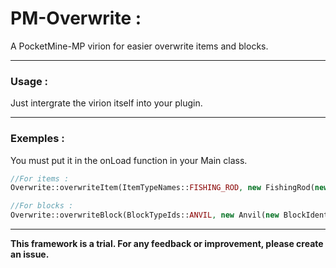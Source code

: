 # PM-Overwrite :
A PocketMine-MP virion for easier overwrite items and blocks.

---

### Usage :
Just intergrate the virion itself into your plugin.

---

### Exemples :
You must put it in the onLoad function in your Main class.
```php
//For items :
Overwrite::overwriteItem(ItemTypeNames::FISHING_ROD, new FishingRod(new ItemIdentifier(ItemTypeIds::FISHING_ROD), "Fishing Rod"));

//For blocks :
Overwrite::overwriteBlock(BlockTypeIds::ANVIL, new Anvil(new BlockIdentifier(BlockTypeIds::ANVIL), "Anvil", new BlockTypeInfo(VanillaBlocks::ANVIL()->getBreakInfo())));
```

---

**This framework is a trial. For any feedback or improvement, please create an issue.**
